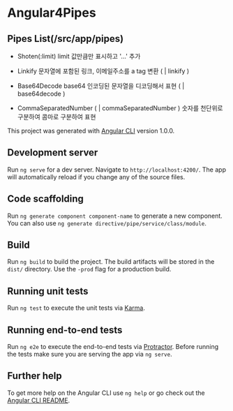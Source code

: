 # Angular4Pipes

## Pipes List(/src/app/pipes)

- Shoten(:limit)
limit 값만큼만 표시하고 '...' 추가

- Linkify 
문자열에 포함된 링크, 이메일주소를 a tag 변환 ( | linkify )

- Base64Decode
base64 인코딩된 문자열을 디코딩해서 표현 ( | base64decode )

- CommaSeparatedNumber ( | commaSeparatedNumber )
숫자를 천단위로 구분하여 콤마로 구분하여 표현

This project was generated with [Angular CLI](https://github.com/angular/angular-cli) version 1.0.0.

## Development server

Run `ng serve` for a dev server. Navigate to `http://localhost:4200/`. The app will automatically reload if you change any of the source files.

## Code scaffolding

Run `ng generate component component-name` to generate a new component. You can also use `ng generate directive/pipe/service/class/module`.

## Build

Run `ng build` to build the project. The build artifacts will be stored in the `dist/` directory. Use the `-prod` flag for a production build.

## Running unit tests

Run `ng test` to execute the unit tests via [Karma](https://karma-runner.github.io).

## Running end-to-end tests

Run `ng e2e` to execute the end-to-end tests via [Protractor](http://www.protractortest.org/).
Before running the tests make sure you are serving the app via `ng serve`.

## Further help

To get more help on the Angular CLI use `ng help` or go check out the [Angular CLI README](https://github.com/angular/angular-cli/blob/master/README.md).

